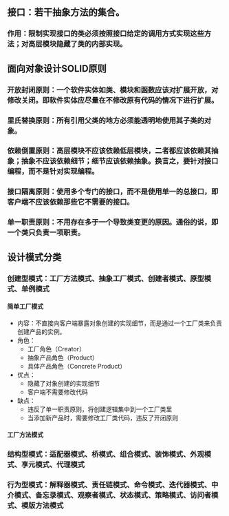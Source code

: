 ## 接口：若干抽象方法的集合。
### 作用：限制实现接口的类必须按照接口给定的调用方式实现这些方法；对高层模块隐藏了类的内部实现。

## 面向对象设计SOLID原则

### 开放封闭原则：一个软件实体如类、模块和函数应该对扩展开放，对修改关闭。即软件实体应尽量在不修改原有代码的情况下进行扩展。

### 里氏替换原则：所有引用父类的地方必须能透明地使用其子类的对象。

### 依赖倒置原则：高层模块不应该依赖低层模块，二者都应该依赖其抽象；抽象不应该依赖细节；细节应该依赖抽象。换言之，要针对接口编程，而不是针对实现编程。

### 接口隔离原则：使用多个专门的接口，而不是使用单一的总接口，即客户端不应该依赖那些它不需要的接口。

### 单一职责原则：不用存在多于一个导致类变更的原因。通俗的说，即一个类只负责一项职责。

## 设计模式分类

### 创建型模式：工厂方法模式、抽象工厂模式、创建者模式、原型模式、单例模式

#### 简单工厂模式
- 内容：不直接向客户端暴露对象创建的实现细节，而是通过一个工厂类来负责创建产品的实例。
- 角色：
    - 工厂角色（Creator）
    - 抽象产品角色（Product）
    - 具体产品角色（Concrete Product） 
- 优点：
    - 隐藏了对象创建的实现细节
    - 客户端不需要修改代码
- 缺点：
    - 违反了单一职责原则，将创建逻辑集中到一个工厂类里
    - 当添加新产品时，需要修改工厂类代码，违反了开闭原则

#### 工厂方法模式

### 结构型模式：适配器模式、桥模式、组合模式、装饰模式、外观模式、享元模式、代理模式

### 行为型模式：解释器模式、责任链模式、命令模式、迭代器模式、中介模式、备忘录模式、观察者模式、状态模式、策略模式、访问者模式、模版方法模式